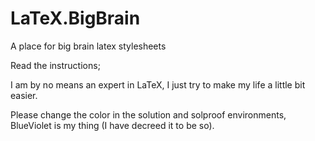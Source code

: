 # LaTeX.BigBrain
A place for big brain latex stylesheets

Read the instructions; 

I am by no means an expert in LaTeX, I just try to make my life a little bit easier.

Please change the color in the solution and solproof environments, BlueViolet is my thing (I have decreed it to be so).
